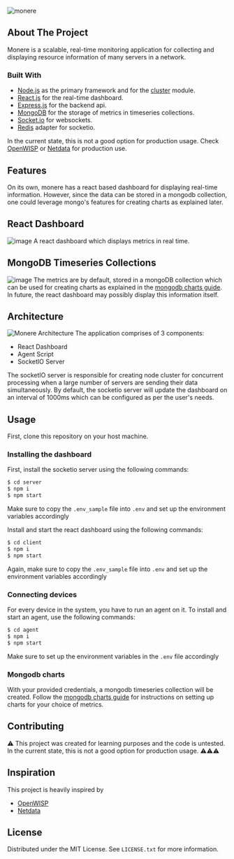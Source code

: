 ![monere]()

## About The Project

Monere is a scalable, real-time monitoring application for collecting and
displaying resource information of many servers in a network.

### Built With

- [Node.js](https://nodejs.org/) as the primary framework and for the
  [cluster](https://nodejs.org/api/cluster.html) module.
- [React.js](https://reactjs.org/) for the real-time dashboard.
- [Express.js](https://expressjs.com/) for the backend api.
- [MongoDB](https://www.mongodb.com/) for the storage of metrics in timeseries
  collections.
- [Socket.io](https://socket.io/) for websockets.
- [Redis](https://redis.io/) adapter for socketio.

In the current state, this is not a good option for production usage. Check
[OpenWISP](https://github.com/openwisp/) or
[Netdata](https://github.com/netdata/netdata) for production use.

## Features

On its own, monere has a react based dashboard for displaying real-time
information. However, since the data can be stored in a mongodb collection, one
could leverage mongo's features for creating charts as explained later.

## React Dashboard

![image](https://github.com/user-attachments/assets/3d63c454-3a15-4f74-bb76-aa0524fcbbe1)
A react dashboard which displays metrics in real time.

## MongoDB Timeseries Collections

![image](https://github.com/user-attachments/assets/198182ce-ab6a-47b5-bb86-291a011424cf)
The metrics are by default, stored in a mongoDB collection which can be used for
creating charts as explained in the
[mongodb charts guide](https://www.mongodb.com/docs/charts/). In future, the
react dashboard may possibly display this information itself.

## Architecture

![Monere Architecture](https://github.com/user-attachments/assets/098027bb-7147-4bc5-969e-dc9d7d4ce60c)
The application comprises of 3 components:

- React Dashboard
- Agent Script
- SocketIO Server

The socketIO server is responsible for creating node cluster for concurrent
processing when a large number of servers are sending their data simultaneously.
By default, the socketio server will update the dashboard on an interval of
1000ms which can be configured as per the user's needs.

## Usage

First, clone this repository on your host machine.

### Installing the dashboard

First, install the socketio server using the following commands:

```bash
$ cd server
$ npm i
$ npm start
```

Make sure to copy the `.env_sample` file into `.env` and set up the environment
variables accordingly

Install and start the react dashboard using the following commands:

```bash
$ cd client
$ npm i
$ npm start
```

Again, make sure to copy the `.env_sample` file into `.env` and set up the
environment variables accordingly

### Connecting devices

For every device in the system, you have to run an agent on it. To install and
start an agent, use the following commands:

```bash
$ cd agent
$ npm i
$ npm start
```

Make sure to set up the environment variables in the `.env` file accordingly

### Mongodb charts

With your provided credentials, a mongodb timeseries collection will be created.
Follow the [mongodb charts guide](https://www.mongodb.com/docs/charts/) for
instructions on setting up charts for your choice of metrics.

## Contributing

:warning: This project was created for learning purposes and the code is
untested. In the current state, this is not a good option for production usage.
:warning::warning::warning:

## Inspiration

This project is heavily inspired by

- [OpenWISP](https://github.com/openwisp/)
- [Netdata](https://github.com/netdata/netdata)

## License

Distributed under the MIT License. See `LICENSE.txt` for more information.
